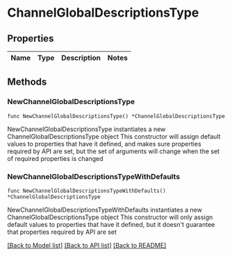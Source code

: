 # ChannelGlobalDescriptionsType

## Properties

Name | Type | Description | Notes
------------ | ------------- | ------------- | -------------

## Methods

### NewChannelGlobalDescriptionsType

`func NewChannelGlobalDescriptionsType() *ChannelGlobalDescriptionsType`

NewChannelGlobalDescriptionsType instantiates a new ChannelGlobalDescriptionsType object
This constructor will assign default values to properties that have it defined,
and makes sure properties required by API are set, but the set of arguments
will change when the set of required properties is changed

### NewChannelGlobalDescriptionsTypeWithDefaults

`func NewChannelGlobalDescriptionsTypeWithDefaults() *ChannelGlobalDescriptionsType`

NewChannelGlobalDescriptionsTypeWithDefaults instantiates a new ChannelGlobalDescriptionsType object
This constructor will only assign default values to properties that have it defined,
but it doesn't guarantee that properties required by API are set


[[Back to Model list]](../README.md#documentation-for-models) [[Back to API list]](../README.md#documentation-for-api-endpoints) [[Back to README]](../README.md)


